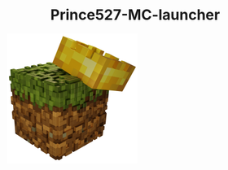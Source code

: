 <h1 align="center">Prince527-MC-launcher</h1>

<a align="center">
  <img src="https://github.com/Prince527GitHub/Prince527-MC-launcher/blob/release/src/assets/image/logo.png?raw=true" width="256" height="256">
</a>
